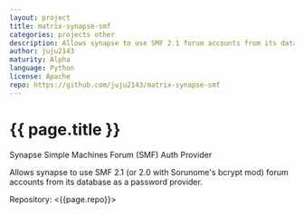 ```yaml
---
layout: project
title: matrix-synapse-smf
categories: projects other
description: Allows synapse to use SMF 2.1 forum accounts from its database as a password provider
author: juju2143
maturity: Alpha
language: Python
license: Apache
repo: https://github.com/juju2143/matrix-synapse-smf
---
```


# {{ page.title }}
Synapse Simple Machines Forum (SMF) Auth Provider

Allows synapse to use SMF 2.1 (or 2.0 with Sorunome's bcrypt mod) forum accounts from its database as a password provider.

Repository: <{{page.repo}}>
